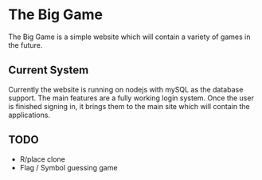 # The Big Game

The Big Game is a simple website which will contain a variety of games in the future.

## Current System

Currently the website is running on nodejs with mySQL as the database support. The main features are a fully working login system. Once the user is finished signing in, it brings them to the main site which will contain the applications. 



## TODO

* R/place clone
* Flag / Symbol guessing game 